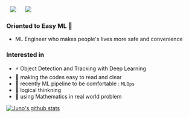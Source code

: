 <!-- [![Hits](https://hits.seeyoufarm.com/api/count/incr/badge.svg?url=https%3A%2F%2Fgithub.com%2FJunhojuno)](https://hits.seeyoufarm.com)                     -->

<div>
    <img 
        src="https://hits.seeyoufarm.com/api/count/incr/badge.svg?url=https%3A%2F%2Fgithub.com%2FJunhojuno"
        style="height : auto; margin-left : 10px; margin-right : 10px;"/>
    <img 
        src="https://img.shields.io/github/followers/Junhojuno?label=Juno%20Followers&style=social"
        style="height : auto; margin-left : 10px; margin-right : 10px;"/>
</div>

### Oriented to Easy ML 👋
- ML Engineer who makes people's lives more safe and convenience

### Interested in
- ⚡ Object Detection and Tracking with Deep Learning 
- 🌱 making the codes easy to read and clear
- 👯 recently ML pipeline to be comfortable : `MLOps`
- 🤔 logical thinkning
- 🔭 using Mathematics in real world problem 

[![Juno's github stats](https://github-readme-stats.vercel.app/api?username=Junhojuno)](https://github.com/anuraghazra/github-readme-stats)

<!--
**Junhojuno/Junhojuno** is a ✨ _special_ ✨ repository because its `README.md` (this file) appears on your GitHub profile.

Here are some ideas to get you started:

- 🔭 I’m currently working on ...
- 🌱 I’m currently learning ...
- 👯 I’m looking to collaborate on ...
- 🤔 I’m looking for help with ...
- 💬 Ask me about ...
- 📫 How to reach me: ...
- 😄 Pronouns: ...
- ⚡ Fun fact: ...
-->
